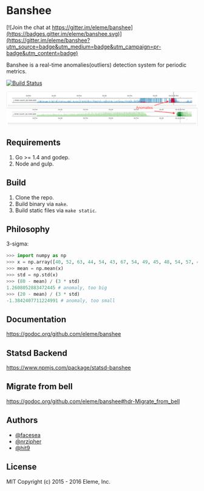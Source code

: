 Banshee
=======

[![Join the chat at https://gitter.im/eleme/banshee](https://badges.gitter.im/eleme/banshee.svg)](https://gitter.im/eleme/banshee?utm_source=badge&utm_medium=badge&utm_campaign=pr-badge&utm_content=badge)

Banshee is a real-time anomalies(outliers) detection system for periodic
metrics.

[![Build Status](https://travis-ci.org/eleme/banshee.svg?branch=master)](https://travis-ci.org/eleme/banshee)

![snap](snap.png)

Requirements
------------

1. Go >= 1.4 and godep.
2. Node and gulp.

Build
-----

1. Clone the repo.
2. Build binary via `make`.
3. Build static files via `make static`.

Philosophy
----------

3-sigma:

```python
>>> import numpy as np
>>> x = np.array([40, 52, 63, 44, 54, 43, 67, 54, 49, 45, 48, 54, 57, 43, 58])
>>> mean = np.mean(x)
>>> std = np.std(x)
>>> (80 - mean) / (3 * std)
1.2608052883472445 # anomaly, too big
>>> (20 - mean) / (3 * std)
-1.3842407711224991 # anomaly, too small
```

Documentation
--------------

https://godoc.org/github.com/eleme/banshee

Statsd Backend
--------------

https://www.npmjs.com/package/statsd-banshee

Migrate from bell
-----------------

https://godoc.org/github.com/eleme/banshee#hdr-Migrate_from_bell

Authors
-------

- [@facesea](https://github.com/facesea)
- [@nrzipher](https://github.com/nrzipher)
- [@hit9](https://github.com/hit9)

License
-------

MIT Copyright (c) 2015 - 2016 Eleme, Inc.

